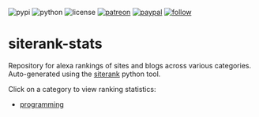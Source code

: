 
![pypi](https://img.shields.io/pypi/v/siterank.svg)
![python](https://img.shields.io/pypi/pyversions/siterank.svg)
![license](https://img.shields.io/github/license/prahladyeri/siterank-stats.svg)
[![patreon](https://img.shields.io/badge/Patreon-brown.svg?logo=patreon)](https://www.patreon.com/prahladyeri)
[![paypal](https://img.shields.io/badge/PayPal-blue.svg?logo=paypal)](https://www.paypal.com/cgi-bin/webscr?cmd=_s-xclick&hosted_button_id=JM8FUXNFUK6EU)
[![follow](https://img.shields.io/twitter/follow/prahladyeri.svg?style=social)](https://twitter.com/prahladyeri)


# siterank-stats
Repository for alexa rankings of sites and blogs across various categories.
Auto-generated using the [siterank](https://github.com/prahladyeri/siterank) python tool.
    
Click on a category to view ranking statistics:
    
- [programming](md/programming.md)
